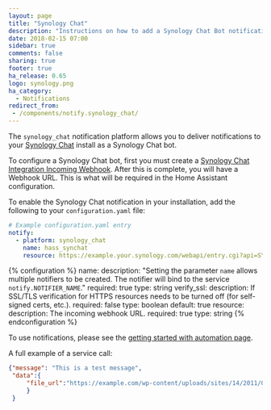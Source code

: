 ```yaml
---
layout: page
title: "Synology Chat"
description: "Instructions on how to add a Synology Chat Bot notifications to Home Assistant."
date: 2018-02-15 07:00
sidebar: true
comments: false
sharing: true
footer: true
ha_release: 0.65
logo: synology.png
ha_category:
  - Notifications
redirect_from:
 - /components/notify.synology_chat/
---
```


The `synology_chat` notification platform allows you to deliver notifications to your [Synology Chat](https://www.synology.com/en-us/dsm/feature/chat) install as a Synology Chat bot.

To configure a Synology Chat bot, first you must create a [Synology Chat Integration Incoming Webhook](https://www.synology.com/en-us/knowledgebase/DSM/tutorial/Collaboration/How_to_configure_webhooks_and_slash_commands_in_Chat_Integration#t2.1). After this is complete, you will have a Webhook URL. This is what will be required in the Home Assistant configuration.

To enable the Synology Chat notification in your installation, add the following to your `configuration.yaml` file:

```yaml
# Example configuration.yaml entry
notify:
  - platform: synology_chat
    name: hass_synchat
    resource: https://example.your.synology.com/webapi/entry.cgi?api=SYNO.Chat.External&method=incoming&version=1&token=ABCDEFG
```

{% configuration %}
name:
  description: "Setting the  parameter `name` allows multiple notifiers to be created. The notifier will bind to the service `notify.NOTIFIER_NAME`."
  required: true
  type: string
verify_ssl:
  description: If SSL/TLS verification for HTTPS resources needs to be turned off (for self-signed certs, etc.).
  required: false
  type: boolean
  default: true
resource:
  description: The incoming webhook URL.
  required: true
  type: string
{% endconfiguration %}

To use notifications, please see the [getting started with automation page](/getting-started/automation/).

A full example of a service call:

```json
{"message": "This is a test message", 
 "data":{
     "file_url":"https://example.com/wp-content/uploads/sites/14/2011/01/cat.jpg"
     }
 }
```
